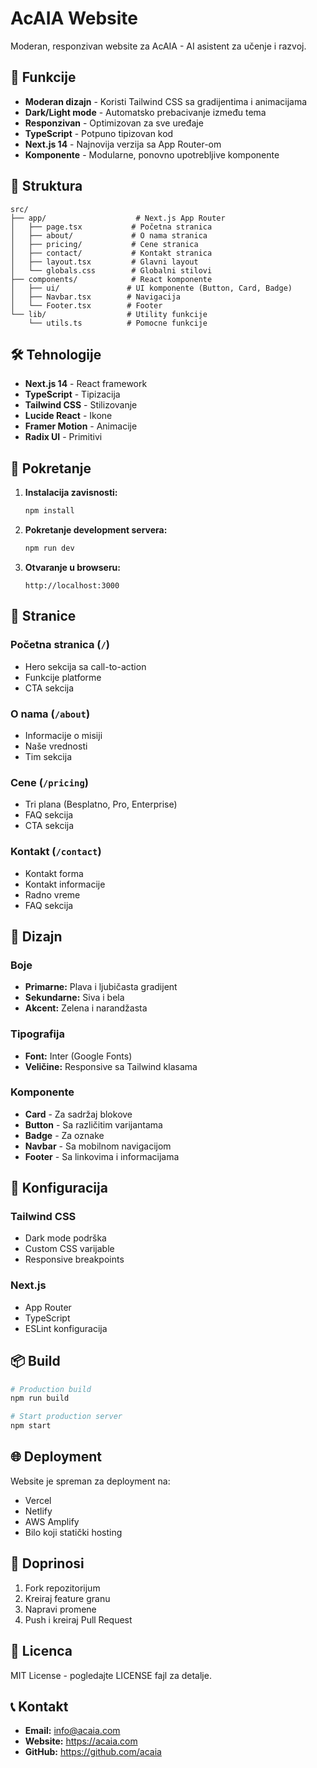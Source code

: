 # AcAIA Website

Moderan, responzivan website za AcAIA - AI asistent za učenje i razvoj.

## 🚀 Funkcije

- **Moderan dizajn** - Koristi Tailwind CSS sa gradijentima i animacijama
- **Dark/Light mode** - Automatsko prebacivanje između tema
- **Responzivan** - Optimizovan za sve uređaje
- **TypeScript** - Potpuno tipizovan kod
- **Next.js 14** - Najnovija verzija sa App Router-om
- **Komponente** - Modularne, ponovno upotrebljive komponente

## 📁 Struktura

```
src/
├── app/                    # Next.js App Router
│   ├── page.tsx           # Početna stranica
│   ├── about/             # O nama stranica
│   ├── pricing/           # Cene stranica
│   ├── contact/           # Kontakt stranica
│   ├── layout.tsx         # Glavni layout
│   └── globals.css        # Globalni stilovi
├── components/            # React komponente
│   ├── ui/               # UI komponente (Button, Card, Badge)
│   ├── Navbar.tsx        # Navigacija
│   └── Footer.tsx        # Footer
└── lib/                  # Utility funkcije
    └── utils.ts          # Pomocne funkcije
```

## 🛠️ Tehnologije

- **Next.js 14** - React framework
- **TypeScript** - Tipizacija
- **Tailwind CSS** - Stilizovanje
- **Lucide React** - Ikone
- **Framer Motion** - Animacije
- **Radix UI** - Primitivi

## 🚀 Pokretanje

1. **Instalacija zavisnosti:**
   ```bash
   npm install
   ```

2. **Pokretanje development servera:**
   ```bash
   npm run dev
   ```

3. **Otvaranje u browseru:**
   ```
   http://localhost:3000
   ```

## 📱 Stranice

### Početna stranica (`/`)
- Hero sekcija sa call-to-action
- Funkcije platforme
- CTA sekcija

### O nama (`/about`)
- Informacije o misiji
- Naše vrednosti
- Tim sekcija

### Cene (`/pricing`)
- Tri plana (Besplatno, Pro, Enterprise)
- FAQ sekcija
- CTA sekcija

### Kontakt (`/contact`)
- Kontakt forma
- Kontakt informacije
- Radno vreme
- FAQ sekcija

## 🎨 Dizajn

### Boje
- **Primarne:** Plava i ljubičasta gradijent
- **Sekundarne:** Siva i bela
- **Akcent:** Zelena i narandžasta

### Tipografija
- **Font:** Inter (Google Fonts)
- **Veličine:** Responsive sa Tailwind klasama

### Komponente
- **Card** - Za sadržaj blokove
- **Button** - Sa različitim varijantama
- **Badge** - Za oznake
- **Navbar** - Sa mobilnom navigacijom
- **Footer** - Sa linkovima i informacijama

## 🔧 Konfiguracija

### Tailwind CSS
- Dark mode podrška
- Custom CSS varijable
- Responsive breakpoints

### Next.js
- App Router
- TypeScript
- ESLint konfiguracija

## 📦 Build

```bash
# Production build
npm run build

# Start production server
npm start
```

## 🌐 Deployment

Website je spreman za deployment na:
- Vercel
- Netlify
- AWS Amplify
- Bilo koji statički hosting

## 🤝 Doprinosi

1. Fork repozitorijum
2. Kreiraj feature granu
3. Napravi promene
4. Push i kreiraj Pull Request

## 📄 Licenca

MIT License - pogledajte LICENSE fajl za detalje.

## 📞 Kontakt

- **Email:** info@acaia.com
- **Website:** https://acaia.com
- **GitHub:** https://github.com/acaia
